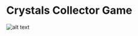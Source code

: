 # Crystals Collector Game 
![alt text](https://raw.githubusercontent.com/snowghost24/Crystal-collector-Game/master/assets/images/cristalcollector.gif)
